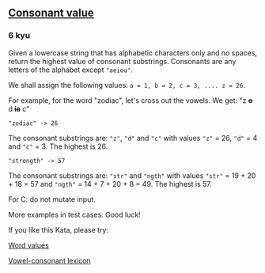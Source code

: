 <h2><a href=https://www.codewars.com/kata/59c633e7dcc4053512000073/train/python target="_blank">Consonant value</a></h2><h3>6 kyu</h3><p>Given a lowercase string that has alphabetic characters only and no spaces, return the highest value of consonant substrings. Consonants are any letters of the alphabet except <code>"aeiou"</code>. </p><p>We shall assign the following values: <code>a = 1, b = 2, c = 3, .... z = 26</code>.</p><p>For example, for the word "zodiac", let's cross out the vowels. We get: "z <strong><del>o</del></strong> d <strong><del>ia</del></strong> c"</p><pre><code>"zodiac" -&gt; 26</code></pre><p>The consonant substrings are: <code>"z"</code>, <code>"d"</code> and <code>"c"</code> with values <code>"z"</code> = 26, <code>"d"</code> = 4 and <code>"c"</code> = 3. The highest is 26.</p><pre><code>"strength" -&gt; 57</code></pre><p>The consonant substrings are: <code>"str"</code> and <code>"ngth"</code> with values <code>"str"</code> = 19 + 20 + 18 = 57 and <code>"ngth"</code> = 14 + 7 + 20 + 8 = 49. The highest is 57.</p><p>For C: do not mutate input.</p><p>More examples in test cases. Good luck!</p><p>If you like this Kata, please try:</p><p><a href="https://www.codewars.com/kata/598d91785d4ce3ec4f000018" data-turbolinks="false" target="_blank">Word values</a></p><p><a href="https://www.codewars.com/kata/59cf8bed1a68b75ffb000026" data-turbolinks="false" target="_blank">Vowel-consonant lexicon</a></p>